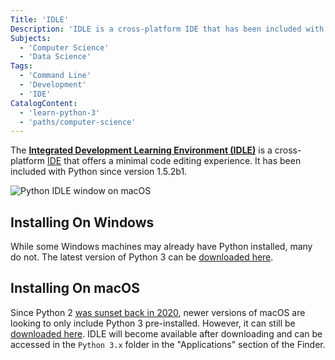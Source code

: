 ```yaml
---
Title: 'IDLE'
Description: 'IDLE is a cross-platform IDE that has been included with Python since version 1.5.2b1.'
Subjects:
  - 'Computer Science'
  - 'Data Science'
Tags:
  - 'Command Line'
  - 'Development'
  - 'IDE'
CatalogContent:
  - 'learn-python-3'
  - 'paths/computer-science'
---
```


The [**Integrated Development Learning Environment (IDLE)**](https://docs.python.org/3/library/idle.html) is a cross-platform [IDE](https://www.codecademy.com/resources/docs/general/developer-tools/ide) that offers a minimal code editing experience. It has been included with Python since version 1.5.2b1.

![Python IDLE window on macOS](https://raw.githubusercontent.com/Codecademy/docs/main/media/python-idle.png)

## Installing On Windows

While some Windows machines may already have Python installed, many do not. The latest version of Python 3 can be [downloaded here](https://www.python.org/downloads/windows/).

## Installing On macOS

Since Python 2 [was sunset back in 2020](https://www.python.org/doc/sunset-python-2/), newer versions of macOS are looking to only include Python 3 pre-installed. However, it can still be [downloaded here](https://www.python.org/downloads/macos/). IDLE will become available after downloading and can be accessed in the `Python 3.x` folder in the "Applications" section of the Finder.
